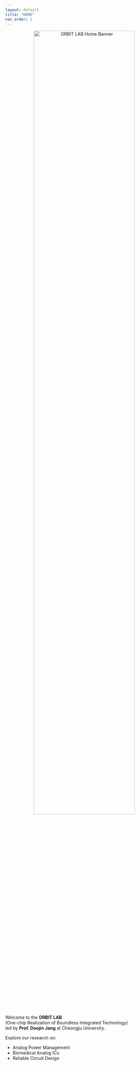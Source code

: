 ```yaml
---
layout: default
title: "HOME"
nav_order: 1
---
```


<p align="center">
  <img src="/orbit_lab/assets/img/home_banner.png" alt="ORBIT LAB Home Banner" width="80%">
</p>

Welcome to the **ORBIT LAB**  
(One-chip Realization of Boundless Integrated Technology)  
led by **Prof. Doojin Jang** at Cheongju University.

Explore our research on:

- Analog Power Management
- Biomedical Analog ICs
- Reliable Circuit Design
